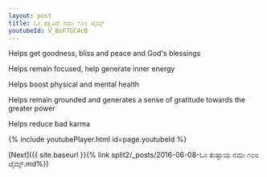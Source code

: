 ```yaml
---
layout: post
title: ಓಂ ತತ್ತ್ವವಿದೆ ನಮಃ ೧೦೮ ಟೈಮ್ಸ್
youtubeId: V_BsF7GC4cQ
---
```

 
 
Helps get goodness, bliss and peace and God's blessings
 
Helps remain focused, help generate inner energy 
 
Helps boost physical and mental health 
 
Helps remain grounded and generates a sense of gratitude towards the greater power 
 
Helps reduce bad karma
 
 
 
 


{% include youtubePlayer.html id=page.youtubeId %}
 
[Next]({{ site.baseurl }}{% link  split2/_posts/2016-06-08-ಓಂ ತುಷ್ಟಾಯ ನಮಃ ೧೦೮ ಟೈಮ್ಸ್.md%})
 
